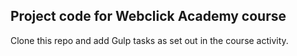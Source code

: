## Project code for Webclick Academy course ##
Clone this repo and add Gulp tasks as set out in the course activity.
